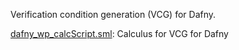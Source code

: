 Verification condition generation (VCG) for Dafny.

[dafny_wp_calcScript.sml](dafny_wp_calcScript.sml):
Calculus for VCG for Dafny
